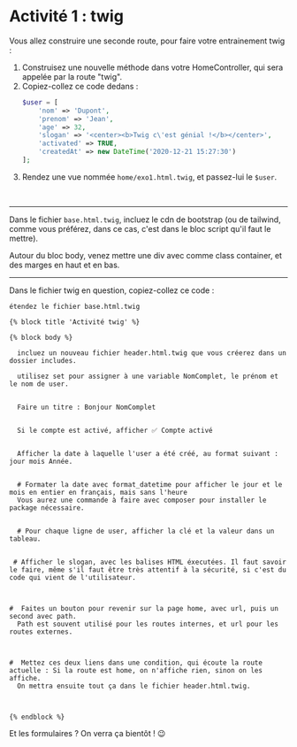 # Activité 1 : twig

Vous allez construire une seconde route, pour faire votre entrainement twig :
1. Construisez une nouvelle méthode dans votre HomeController, qui sera appelée par la route "twig". 
2. Copiez-collez ce code dedans :
    ```php
    $user = [
        'nom' => 'Dupont',
        'prenom' => 'Jean',
        'age' => 32,
        'slogan' => '<center><b>Twig c\'est génial !</b></center>',
        'activated' => TRUE,
        'createdAt' => new DateTime('2020-12-21 15:27:30')
    ];
    ```
3. Rendez une vue nommée `home/exo1.html.twig`, et passez-lui le `$user`.

<br>

---

Dans le fichier `base.html.twig`, incluez le cdn de bootstrap (ou de tailwind, comme vous préférez, dans ce cas, c'est dans le bloc script qu'il faut le mettre).

Autour du bloc body, venez mettre une div avec comme class container, et des marges en haut et en bas.
<br>

---

Dans le fichier twig en question, copiez-collez ce code :

```twig
étendez le fichier base.html.twig

{% block title 'Activité twig' %}
  
{% block body %}

  incluez un nouveau fichier header.html.twig que vous créerez dans un dossier includes.

  utilisez set pour assigner à une variable NomComplet, le prénom et le nom de user.


  Faire un titre : Bonjour NomComplet


  Si le compte est activé, afficher ✅ Compte activé


  Afficher la date à laquelle l'user a été créé, au format suivant : jour mois Année.


  # Formater la date avec format_datetime pour afficher le jour et le mois en entier en français, mais sans l'heure
  Vous aurez une commande à faire avec composer pour installer le package nécessaire.


  # Pour chaque ligne de user, afficher la clé et la valeur dans un tableau.


 # Afficher le slogan, avec les balises HTML éxecutées. Il faut savoir le faire, même s'il faut être très attentif à la sécurité, si c'est du code qui vient de l'utilisateur.



#  Faites un bouton pour revenir sur la page home, avec url, puis un second avec path.
  Path est souvent utilisé pour les routes internes, et url pour les routes externes.

  

#  Mettez ces deux liens dans une condition, qui écoute la route actuelle : Si la route est home, on n'affiche rien, sinon on les affiche.
  On mettra ensuite tout ça dans le fichier header.html.twig.
  

  
{% endblock %}
```

Et les formulaires ? On verra ça bientôt ! 😉